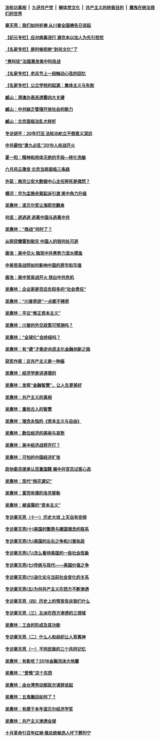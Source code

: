 

####  [法轮功真相](../../../../basic/blob/master/README.md?t=06260431) &nbsp;|&nbsp; [九评共产党](../../../../9ping.md/blob/master/README.md?t=06260431) &nbsp;|&nbsp; [解体党文化](../../../../jtdwh.md/blob/master/README.md?t=06260431)  &nbsp;|&nbsp; [共产主义的终极目的](../../../../gczydzjmd.md/blob/master/README.md?t=06260431) &nbsp;|&nbsp; [魔鬼在统治我们的世界](../../../../mgztzwmdsj.md/blob/master/README.md?t=06260431) 

#### [章天亮：我们如何祈祷 从川普全国祷告日说起](../pages/nsc423/n11944627.md?t=06260431) 

#### [【纪元专栏】应对病毒流行 渥京未以加人为先引担忧](../pages/nsc423/n11875714.md?t=06260431) 

#### [【名家专栏】是时候拒绝“封杀文化”了](../pages/nsc423/n11814093.md?t=06260431) 

#### [“黑科技”治国激发美中科技战](../pages/nsc423/n11638056.md?t=06260431) 

#### [【名家专栏】老兵节上一段触动心弦的回忆](../pages/nsc423/n11646016.md?t=06260431) 

#### [【名家专栏】公立学校的起源：集体主义与失败](../pages/nsc423/n11601833.md?t=06260431) 

#### [臧山：港澳办表态透露四大关键](../pages/nsc423/n11421628.md?t=06260431) 

#### [臧山：中共缺乏管理开放社会的能力](../pages/nsc423/n11407457.md?t=06260431) 

#### [臧山：北京面临治乱大转折](../pages/nsc423/n11406895.md?t=06260431) 

#### [专访胡平：20年打压 法轮功屹立不倒意义深远](../pages/nsc423/n11398800.md?t=06260431) 

#### [中共最怕“逢九必乱”2019人权战开火](../pages/nsc423/n11385248.md?t=06260431) 

#### [夏一阳：精神和肉体灭绝的手段—转化洗脑](../pages/nsc423/n11368250.md?t=06260431) 

#### [六月风云激变 北京当局面临三条路](../pages/nsc423/n11313668.md?t=06260431) 

#### [许茹：南京公安大数据中心主任猝死是偶然？](../pages/nsc423/n11064744.md?t=06260431) 

#### [横河：华为孟晚舟案起诉引渡 美中角力升级](../pages/nsc423/n11027230.md?t=06260431) 

#### [吴惠林：诺贝尔奖让海耶克翻身](../pages/nsc423/n10890049.md?t=06260431) 

#### [何坚：逃逃逃 逃离中国与逃离中共](../pages/nsc423/n10592891.md?t=06260431) 

#### [吴惠林：“商战”何时了？](../pages/nsc423/n10573558.md?t=06260431) 

#### [从网贷爆雷到股灾 中国人的钱何处可逃](../pages/nsc423/n10572800.md?t=06260431) 

#### [唐浩：美中交火 隐现中共黑势力混水摸鱼](../pages/nsc423/n10544040.md?t=06260431) 

#### [中美贸易战将如何影响中国的房市和币值](../pages/nsc423/n10543697.md?t=06260431) 

#### [唐浩：美中贸易战开火 烧出中共危机](../pages/nsc423/n10540126.md?t=06260431) 

#### [吴惠林：企业家是否应负较多的“社会责任”](../pages/nsc423/n10535022.md?t=06260431) 

#### [吴惠林：“川普奇迹”一点都不稀奇](../pages/nsc423/n10512808.md?t=06260431) 

#### [吴惠林：平议“修正资本主义”](../pages/nsc423/n10495724.md?t=06260431) 

#### [吴惠林：川普的外交政策可预测吗？](../pages/nsc423/n10462387.md?t=06260431) 

#### [吴惠林：“全球化”会终结吗？](../pages/nsc423/n10452838.md?t=06260431) 

#### [吴惠林：有“德”才能走向民主化金融创新之路](../pages/nsc423/n10432292.md?t=06260431) 

#### [获奖作家：这共产主义是一种癌](../pages/nsc423/n10431541.md?t=06260431) 

#### [吴惠林：经济学是讲道德的](../pages/nsc423/n10398014.md?t=06260431) 

#### [吴惠林：发挥“金融智慧”，让人生更美好](../pages/nsc423/n10375019.md?t=06260431) 

#### [吴惠林：共产主义的真相](../pages/nsc423/n10351394.md?t=06260431) 

#### [吴惠林：重拾古人的智慧](../pages/nsc423/n10337691.md?t=06260431) 

#### [吴惠林：理念永恒的《资本主义与自由》](../pages/nsc423/n10316274.md?t=06260431) 

#### [吴惠林：数位经济的美丽与哀愁](../pages/nsc423/n10292946.md?t=06260431) 

#### [吴惠林：美中经济战将开打？](../pages/nsc423/n10258825.md?t=06260431) 

#### [吴惠林：可怕的中国经济扩张](../pages/nsc423/n10219147.md?t=06260431) 

#### [政协委员提承认双重国籍 揭中共官员过客心态](../pages/nsc423/n10208809.md?t=06260431) 

#### [吴惠林：现代“桃花源记”](../pages/nsc423/n10185234.md?t=06260431) 

#### [吴惠林：富而有德的洛克斐勒](../pages/nsc423/n10142264.md?t=06260431) 

#### [吴惠林：被诬蔑的“资本主义”](../pages/nsc423/n10124816.md?t=06260431) 

#### [专访章天亮（十一）历史大戏 上天自有安排](../pages/nsc423/n10094905.md?t=06260431) 

#### [专访章天亮(十)美国的繁荣与建国理念的联系](../pages/nsc423/n10094899.md?t=06260431) 

#### [专访章天亮(九)美国的左右之争和川普执政](../pages/nsc423/n10094889.md?t=06260431) 

#### [专访章天亮(八)怎么看待美国的一些社会现象](../pages/nsc423/n10094857.md?t=06260431) 

#### [专访章天亮(七)传统与现代——美国价值之争](../pages/nsc423/n10093140.md?t=06260431) 

#### [专访章天亮(六)进化论与当前社会变化的关系](../pages/nsc423/n10092036.md?t=06260431) 

#### [专访章天亮(五)为何共产主义在西方不断渗透](../pages/nsc423/n10083620.md?t=06260431) 

#### [专访章天亮（四）历史上的预言告诉我们什么](../pages/nsc423/n10083606.md?t=06260431) 

#### [专访章天亮（三）左派在西方渗透的三领域](../pages/nsc423/n10081115.md?t=06260431) 

#### [吴惠林：工会的形成及其功能](../pages/nsc423/n10080633.md?t=06260431) 

#### [专访章天亮（二）什么人和组织让人背离神](../pages/nsc423/n10076637.md?t=06260431) 

#### [专访章天亮（一）不同民族的三个共同记忆](../pages/nsc423/n10074188.md?t=06260431) 

#### [吴惠林：有影呒？2018金融泡沫大地震](../pages/nsc423/n10040534.md?t=06260431) 

#### [吴惠林：“爱情”这个东西](../pages/nsc423/n10019423.md?t=06260431) 

#### [吴惠林：由台湾劳动部政次请辞说起](../pages/nsc423/n9979679.md?t=06260431) 

#### [吴惠林：五鬼搬运如何了？](../pages/nsc423/n9925338.md?t=06260431) 

#### [吴惠林：有感于本年诺贝尔经济学奖](../pages/nsc423/n9871883.md?t=06260431) 

#### [吴惠林：共产主义渗透全球](../pages/nsc423/n9812748.md?t=06260431) 

#### [十月革命引百年红祸 俄总统候选人吁下葬列宁](../pages/nsc423/n9810182.md?t=06260431) 


